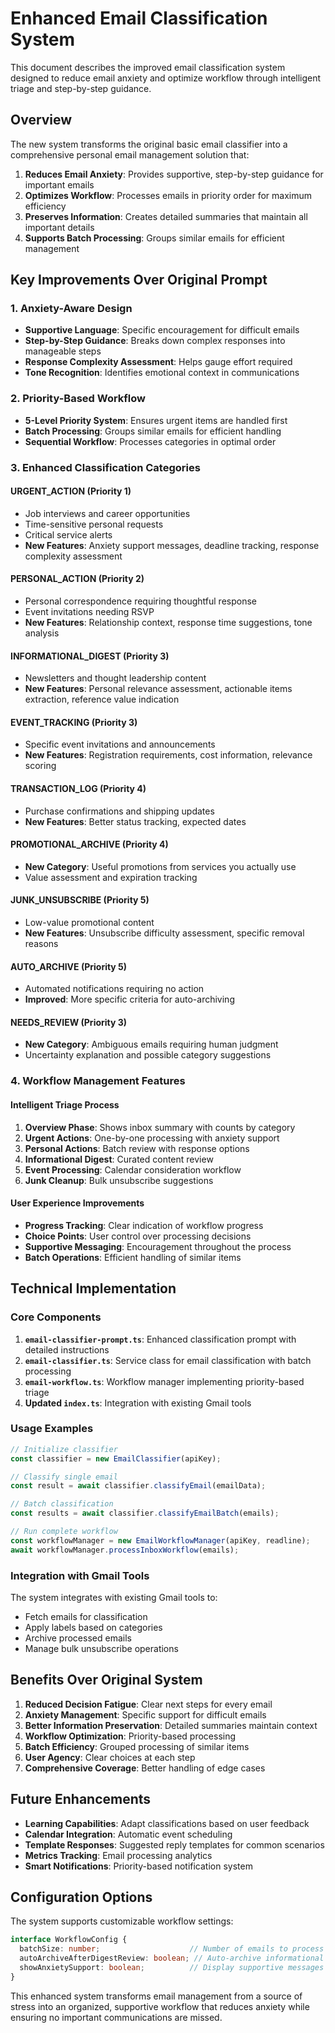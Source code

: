 # Enhanced Email Classification System

This document describes the improved email classification system designed to reduce email anxiety and optimize workflow through intelligent triage and step-by-step guidance.

## Overview

The new system transforms the original basic email classifier into a comprehensive personal email management solution that:

1. **Reduces Email Anxiety**: Provides supportive, step-by-step guidance for important emails
2. **Optimizes Workflow**: Processes emails in priority order for maximum efficiency
3. **Preserves Information**: Creates detailed summaries that maintain all important details
4. **Supports Batch Processing**: Groups similar emails for efficient management

## Key Improvements Over Original Prompt

### 1. Anxiety-Aware Design
- **Supportive Language**: Specific encouragement for difficult emails
- **Step-by-Step Guidance**: Breaks down complex responses into manageable steps
- **Response Complexity Assessment**: Helps gauge effort required
- **Tone Recognition**: Identifies emotional context in communications

### 2. Priority-Based Workflow
- **5-Level Priority System**: Ensures urgent items are handled first
- **Batch Processing**: Groups similar emails for efficient handling
- **Sequential Workflow**: Processes categories in optimal order

### 3. Enhanced Classification Categories

#### URGENT_ACTION (Priority 1)
- Job interviews and career opportunities
- Time-sensitive personal requests
- Critical service alerts
- **New Features**: Anxiety support messages, deadline tracking, response complexity assessment

#### PERSONAL_ACTION (Priority 2)
- Personal correspondence requiring thoughtful response
- Event invitations needing RSVP
- **New Features**: Relationship context, response time suggestions, tone analysis

#### INFORMATIONAL_DIGEST (Priority 3)
- Newsletters and thought leadership content
- **New Features**: Personal relevance assessment, actionable items extraction, reference value indication

#### EVENT_TRACKING (Priority 3)
- Specific event invitations and announcements
- **New Features**: Registration requirements, cost information, relevance scoring

#### TRANSACTION_LOG (Priority 4)
- Purchase confirmations and shipping updates
- **New Features**: Better status tracking, expected dates

#### PROMOTIONAL_ARCHIVE (Priority 4)
- **New Category**: Useful promotions from services you actually use
- Value assessment and expiration tracking

#### JUNK_UNSUBSCRIBE (Priority 5)
- Low-value promotional content
- **New Features**: Unsubscribe difficulty assessment, specific removal reasons

#### AUTO_ARCHIVE (Priority 5)
- Automated notifications requiring no action
- **Improved**: More specific criteria for auto-archiving

#### NEEDS_REVIEW (Priority 3)
- **New Category**: Ambiguous emails requiring human judgment
- Uncertainty explanation and possible category suggestions

### 4. Workflow Management Features

#### Intelligent Triage Process
1. **Overview Phase**: Shows inbox summary with counts by category
2. **Urgent Actions**: One-by-one processing with anxiety support
3. **Personal Actions**: Batch review with response options
4. **Informational Digest**: Curated content review
5. **Event Processing**: Calendar consideration workflow
6. **Junk Cleanup**: Bulk unsubscribe suggestions

#### User Experience Improvements
- **Progress Tracking**: Clear indication of workflow progress
- **Choice Points**: User control over processing decisions
- **Supportive Messaging**: Encouragement throughout the process
- **Batch Operations**: Efficient handling of similar items

## Technical Implementation

### Core Components

1. **`email-classifier-prompt.ts`**: Enhanced classification prompt with detailed instructions
2. **`email-classifier.ts`**: Service class for email classification with batch processing
3. **`email-workflow.ts`**: Workflow manager implementing priority-based triage
4. **Updated `index.ts`**: Integration with existing Gmail tools

### Usage Examples

```typescript
// Initialize classifier
const classifier = new EmailClassifier(apiKey);

// Classify single email
const result = await classifier.classifyEmail(emailData);

// Batch classification
const results = await classifier.classifyEmailBatch(emails);

// Run complete workflow
const workflowManager = new EmailWorkflowManager(apiKey, readline);
await workflowManager.processInboxWorkflow(emails);
```

### Integration with Gmail Tools

The system integrates with existing Gmail tools to:
- Fetch emails for classification
- Apply labels based on categories
- Archive processed emails
- Manage bulk unsubscribe operations

## Benefits Over Original System

1. **Reduced Decision Fatigue**: Clear next steps for every email
2. **Anxiety Management**: Specific support for difficult emails
3. **Better Information Preservation**: Detailed summaries maintain context
4. **Workflow Optimization**: Priority-based processing
5. **Batch Efficiency**: Grouped processing of similar items
6. **User Agency**: Clear choices at each step
7. **Comprehensive Coverage**: Better handling of edge cases

## Future Enhancements

- **Learning Capabilities**: Adapt classifications based on user feedback
- **Calendar Integration**: Automatic event scheduling
- **Template Responses**: Suggested reply templates for common scenarios
- **Metrics Tracking**: Email processing analytics
- **Smart Notifications**: Priority-based notification system

## Configuration Options

The system supports customizable workflow settings:

```typescript
interface WorkflowConfig {
  batchSize: number;                    // Number of emails to process at once
  autoArchiveAfterDigestReview: boolean; // Auto-archive informational emails
  showAnxietySupport: boolean;          // Display supportive messages
}
```

This enhanced system transforms email management from a source of stress into an organized, supportive workflow that reduces anxiety while ensuring no important communications are missed.